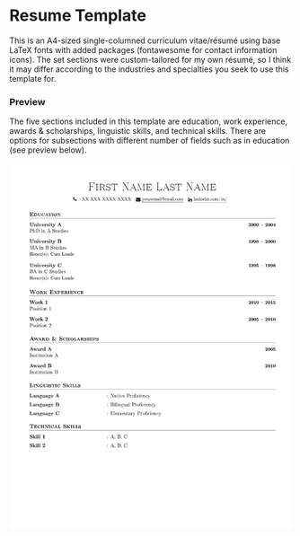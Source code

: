 # Resume Template

This is an A4-sized single-columned curriculum vitae/résumé using base LaTeX fonts with added packages (fontawesome for contact information icons). The set sections were custom-tailored for my own résumé, so I think it may differ according to the industries and specialties you seek to use this template for.

### Preview

The five sections included in this template are education, work experience, awards & scholarships, linguistic skills, and technical skills. There are options for subsections with different number of fields such as in education (see preview below).

![Screenshot](/preview.png)
